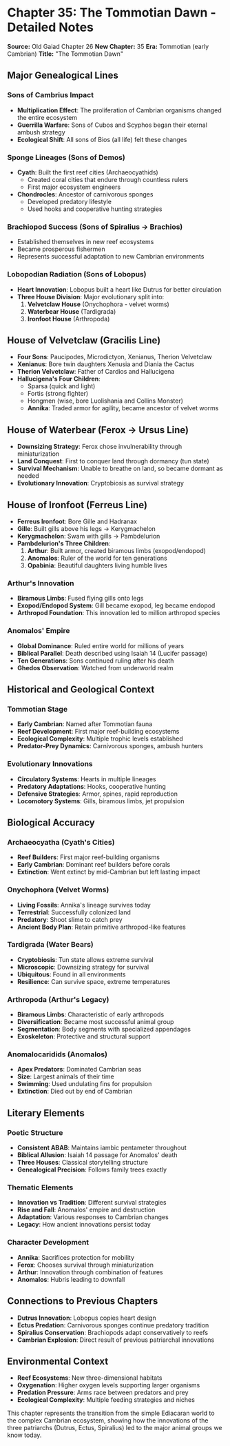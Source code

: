 # Chapter 35: The Tommotian Dawn - Detailed Notes

**Source:** Old Gaiad Chapter 26
**New Chapter:** 35
**Era:** Tommotian (early Cambrian)
**Title:** "The Tommotian Dawn"

## Major Genealogical Lines

### Sons of Cambrius Impact
- **Multiplication Effect**: The proliferation of Cambrian organisms changed the entire ecosystem
- **Guerrilla Warfare**: Sons of Cubos and Scyphos began their eternal ambush strategy
- **Ecological Shift**: All sons of Bios (all life) felt these changes

### Sponge Lineages (Sons of Demos)
- **Cyath**: Built the first reef cities (Archaeocyathids)
  - Created coral cities that endure through countless rulers
  - First major ecosystem engineers
- **Chondrocles**: Ancestor of carnivorous sponges
  - Developed predatory lifestyle
  - Used hooks and cooperative hunting strategies

### Brachiopod Success (Sons of Spiralius → Brachios)
- Established themselves in new reef ecosystems
- Became prosperous fishermen
- Represents successful adaptation to new Cambrian environments

### Lobopodian Radiation (Sons of Lobopus)
- **Heart Innovation**: Lobopus built a heart like Dutrus for better circulation
- **Three House Division**: Major evolutionary split into:
  1. **Velvetclaw House** (Onychophora - velvet worms)
  2. **Waterbear House** (Tardigrada)  
  3. **Ironfoot House** (Arthropoda)

## House of Velvetclaw (Gracilis Line)
- **Four Sons**: Paucipodes, Microdictyon, Xenianus, Therion Velvetclaw
- **Xenianus**: Bore twin daughters Xenusia and Diania the Cactus
- **Therion Velvetclaw**: Father of Cardios and Hallucigena
- **Hallucigena's Four Children**:
  - Sparsa (quick and light)
  - Fortis (strong fighter)
  - Hongmen (wise, bore Luolishania and Collins Monster)
  - **Annika**: Traded armor for agility, became ancestor of velvet worms

## House of Waterbear (Ferox → Ursus Line)
- **Downsizing Strategy**: Ferox chose invulnerability through miniaturization
- **Land Conquest**: First to conquer land through dormancy (tun state)
- **Survival Mechanism**: Unable to breathe on land, so became dormant as needed
- **Evolutionary Innovation**: Cryptobiosis as survival strategy

## House of Ironfoot (Ferreus Line)
- **Ferreus Ironfoot**: Bore Gille and Hadranax
- **Gille**: Built gills above his legs → Kerygmachelon
- **Kerygmachelon**: Swam with gills → Pambdelurion
- **Pambdelurion's Three Children**:
  1. **Arthur**: Built armor, created biramous limbs (exopod/endopod)
  2. **Anomalos**: Ruler of the world for ten generations
  3. **Opabinia**: Beautiful daughters living humble lives

### Arthur's Innovation
- **Biramous Limbs**: Fused flying gills onto legs
- **Exopod/Endopod System**: Gill became exopod, leg became endopod
- **Arthropod Foundation**: This innovation led to million arthropod species

### Anomalos' Empire
- **Global Dominance**: Ruled entire world for millions of years
- **Biblical Parallel**: Death described using Isaiah 14 (Lucifer passage)
- **Ten Generations**: Sons continued ruling after his death
- **Ghedos Observation**: Watched from underworld realm

## Historical and Geological Context

### Tommotian Stage
- **Early Cambrian**: Named after Tommotian fauna
- **Reef Development**: First major reef-building ecosystems
- **Ecological Complexity**: Multiple trophic levels established
- **Predator-Prey Dynamics**: Carnivorous sponges, ambush hunters

### Evolutionary Innovations
- **Circulatory Systems**: Hearts in multiple lineages
- **Predatory Adaptations**: Hooks, cooperative hunting
- **Defensive Strategies**: Armor, spines, rapid reproduction
- **Locomotory Systems**: Gills, biramous limbs, jet propulsion

## Biological Accuracy

### Archaeocyatha (Cyath's Cities)
- **Reef Builders**: First major reef-building organisms
- **Early Cambrian**: Dominant reef builders before corals
- **Extinction**: Went extinct by mid-Cambrian but left lasting impact

### Onychophora (Velvet Worms)
- **Living Fossils**: Annika's lineage survives today
- **Terrestrial**: Successfully colonized land
- **Predatory**: Shoot slime to catch prey
- **Ancient Body Plan**: Retain primitive arthropod-like features

### Tardigrada (Water Bears)
- **Cryptobiosis**: Tun state allows extreme survival
- **Microscopic**: Downsizing strategy for survival
- **Ubiquitous**: Found in all environments
- **Resilience**: Can survive space, extreme temperatures

### Arthropoda (Arthur's Legacy)
- **Biramous Limbs**: Characteristic of early arthropods
- **Diversification**: Became most successful animal group
- **Segmentation**: Body segments with specialized appendages
- **Exoskeleton**: Protective and structural support

### Anomalocaridids (Anomalos)
- **Apex Predators**: Dominated Cambrian seas
- **Size**: Largest animals of their time
- **Swimming**: Used undulating fins for propulsion
- **Extinction**: Died out by end of Cambrian

## Literary Elements

### Poetic Structure
- **Consistent ABAB**: Maintains iambic pentameter throughout
- **Biblical Allusion**: Isaiah 14 passage for Anomalos' death
- **Three Houses**: Classical storytelling structure
- **Genealogical Precision**: Follows family trees exactly

### Thematic Elements
- **Innovation vs Tradition**: Different survival strategies
- **Rise and Fall**: Anomalos' empire and destruction
- **Adaptation**: Various responses to Cambrian changes
- **Legacy**: How ancient innovations persist today

### Character Development
- **Annika**: Sacrifices protection for mobility
- **Ferox**: Chooses survival through miniaturization  
- **Arthur**: Innovation through combination of features
- **Anomalos**: Hubris leading to downfall

## Connections to Previous Chapters
- **Dutrus Innovation**: Lobopus copies heart design
- **Ectus Predation**: Carnivorous sponges continue predatory tradition
- **Spiralius Conservation**: Brachiopods adapt conservatively to reefs
- **Cambrian Explosion**: Direct result of previous patriarchal innovations

## Environmental Context
- **Reef Ecosystems**: New three-dimensional habitats
- **Oxygenation**: Higher oxygen levels supporting larger organisms
- **Predation Pressure**: Arms race between predators and prey
- **Ecological Complexity**: Multiple feeding strategies and niches

This chapter represents the transition from the simple Ediacaran world to the complex Cambrian ecosystem, showing how the innovations of the three patriarchs (Dutrus, Ectus, Spiralius) led to the major animal groups we know today.